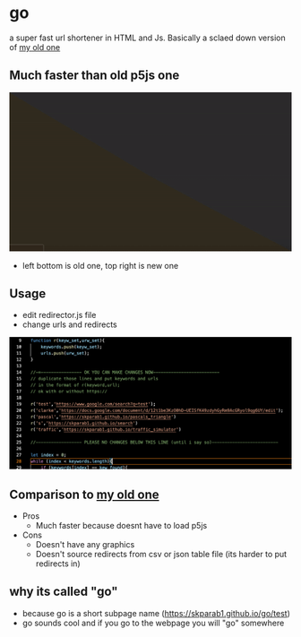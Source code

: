 # go
a super fast url shortener in HTML and Js. Basically a sclaed down version of [my old one](github.com/skparab1/js-url-shortener)

## Much faster than old p5js one

![](assets/ezgif.com-gif-maker(10).gif)

- left bottom is old one, top right is new one

## Usage
- edit redirector.js file
- change urls and redirects

![](assets/usage.png)

## Comparison to [my old one](github.com/skparab1/js-url-shortener)
- Pros
  - Much faster because doesnt have to load p5js
- Cons
  - Doesn't have any graphics
  - Doesn't source redirects from csv or json table file (its harder to put redirects in)

## why its called "go"
- because go is a short subpage name (https://skparab1.github.io/go/test)
- go sounds cool and if you go to the webpage you will "go" somewhere
